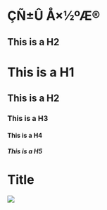 ÇÑ±Û Å×½ºÆ®
========

This is a H2
--------------

# This is a H1
## This is a H2
### This is a H3
#### This is a H4
##### This is a H5

<h1>Title</h1>
<a href="https://github.com/Lazyevilsquid" target="_blank"  title="클릭">
          <img  src="https://avatars2.githubusercontent.com/u/19345932?v=3&s=466">
        </a>
